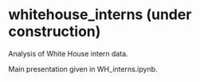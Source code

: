 # whitehouse_interns (under construction)

Analysis of White House intern data.  

Main presentation given in WH_interns.ipynb.
